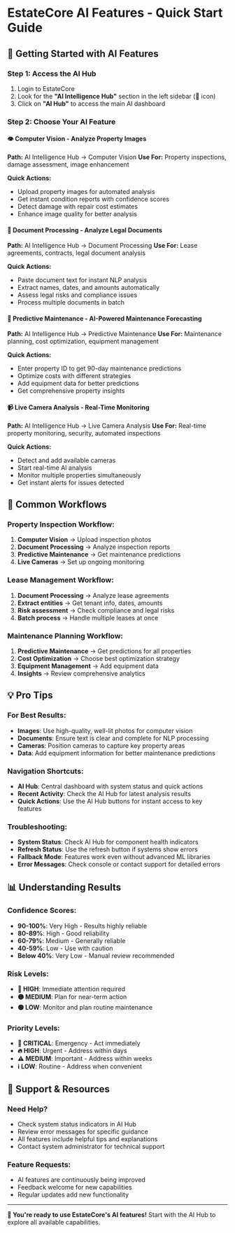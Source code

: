 # EstateCore AI Features - Quick Start Guide

## 🚀 Getting Started with AI Features

### **Step 1: Access the AI Hub**
1. Login to EstateCore
2. Look for the **"AI Intelligence Hub"** section in the left sidebar (🧠 icon)
3. Click on **"AI Hub"** to access the main AI dashboard

### **Step 2: Choose Your AI Feature**

#### 👁️ **Computer Vision** - Analyze Property Images
**Path:** AI Intelligence Hub → Computer Vision
**Use For:** Property inspections, damage assessment, image enhancement

**Quick Actions:**
- Upload property images for automated analysis
- Get instant condition reports with confidence scores
- Detect damage with repair cost estimates
- Enhance image quality for better analysis

#### 📄 **Document Processing** - Analyze Legal Documents
**Path:** AI Intelligence Hub → Document Processing
**Use For:** Lease agreements, contracts, legal document analysis

**Quick Actions:**
- Paste document text for instant NLP analysis
- Extract names, dates, and amounts automatically
- Assess legal risks and compliance issues
- Process multiple documents in batch

#### 🔧 **Predictive Maintenance** - AI-Powered Maintenance Forecasting
**Path:** AI Intelligence Hub → Predictive Maintenance
**Use For:** Maintenance planning, cost optimization, equipment management

**Quick Actions:**
- Enter property ID to get 90-day maintenance predictions
- Optimize costs with different strategies
- Add equipment data for better predictions
- Get comprehensive property insights

#### 📹 **Live Camera Analysis** - Real-Time Monitoring
**Path:** AI Intelligence Hub → Live Camera Analysis
**Use For:** Real-time property monitoring, security, automated inspections

**Quick Actions:**
- Detect and add available cameras
- Start real-time AI analysis
- Monitor multiple properties simultaneously
- Get instant alerts for issues detected

## 🎯 **Common Workflows**

### **Property Inspection Workflow:**
1. **Computer Vision** → Upload inspection photos
2. **Document Processing** → Analyze inspection reports
3. **Predictive Maintenance** → Get maintenance predictions
4. **Live Cameras** → Set up ongoing monitoring

### **Lease Management Workflow:**
1. **Document Processing** → Analyze lease agreements
2. **Extract entities** → Get tenant info, dates, amounts
3. **Risk assessment** → Check compliance and legal risks
4. **Batch process** → Handle multiple leases at once

### **Maintenance Planning Workflow:**
1. **Predictive Maintenance** → Get predictions for all properties
2. **Cost Optimization** → Choose best optimization strategy
3. **Equipment Management** → Add equipment data
4. **Insights** → Review comprehensive analytics

## 💡 **Pro Tips**

### **For Best Results:**
- **Images**: Use high-quality, well-lit photos for computer vision
- **Documents**: Ensure text is clear and complete for NLP processing
- **Cameras**: Position cameras to capture key property areas
- **Data**: Add equipment information for better maintenance predictions

### **Navigation Shortcuts:**
- **AI Hub**: Central dashboard with system status and quick actions
- **Recent Activity**: Check the AI Hub for latest analysis results
- **Quick Actions**: Use the AI Hub buttons for instant access to key features

### **Troubleshooting:**
- **System Status**: Check AI Hub for component health indicators
- **Refresh Status**: Use the refresh button if systems show errors
- **Fallback Mode**: Features work even without advanced ML libraries
- **Error Messages**: Check console or contact support for detailed errors

## 📊 **Understanding Results**

### **Confidence Scores:**
- **90-100%**: Very High - Results highly reliable
- **80-89%**: High - Good reliability
- **60-79%**: Medium - Generally reliable
- **40-59%**: Low - Use with caution
- **Below 40%**: Very Low - Manual review recommended

### **Risk Levels:**
- **🔴 HIGH**: Immediate attention required
- **🟡 MEDIUM**: Plan for near-term action
- **🟢 LOW**: Monitor and plan routine maintenance

### **Priority Levels:**
- **🚨 CRITICAL**: Emergency - Act immediately
- **🔥 HIGH**: Urgent - Address within days
- **⚠️ MEDIUM**: Important - Address within weeks
- **ℹ️ LOW**: Routine - Address when convenient

## 🔧 **Support & Resources**

### **Need Help?**
- Check system status indicators in AI Hub
- Review error messages for specific guidance
- All features include helpful tips and explanations
- Contact system administrator for technical support

### **Feature Requests:**
- AI features are continuously being improved
- Feedback welcome for new capabilities
- Regular updates add new functionality

---

**🎉 You're ready to use EstateCore's AI features!** Start with the AI Hub to explore all available capabilities.